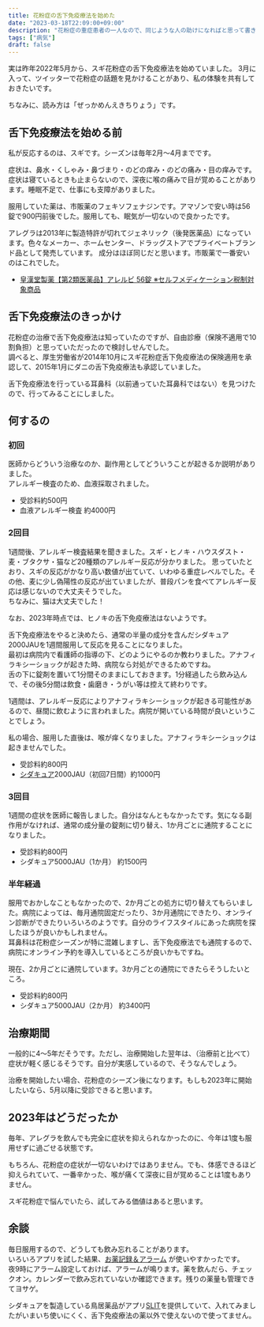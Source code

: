 ```yaml
---
title: 花粉症の舌下免疫療法を始めた
date: "2023-03-18T22:09:00+09:00"
description: "花粉症の重症患者の一人なので、同じような人の助けになればと思って書き記しておきます。"
tags: ["病気"]
draft: false
---
```


実は昨年2022年5月から、スギ花粉症の舌下免疫療法を始めていました。
3月に入って、ツイッターで花粉症の話題を見かけることがあり、私の体験を共有しておきたいです。

ちなみに、読み方は「ぜっかめんえきちりょう」です。

## 舌下免疫療法を始める前

私が反応するのは、スギです。シーズンは毎年2月～4月までです。

症状は、鼻水・くしゃみ・鼻づまり・のどの痒み・のどの痛み・目の痒みです。症状は寝ているときも止まらないので、深夜に喉の痛みで目が覚めることがあります。睡眠不足で、仕事にも支障がありました。

服用していた薬は、市販薬のフェキソフェナジンです。アマゾンで安い時は56錠で900円前後でした。服用しても、眠気が一切ないので良かったです。

アレグラは2013年に製造特許が切れてジェネリック（後発医薬品）になっています。色々なメーカー、ホームセンター、ドラッグストアでプライベートブランド品として発売しています。
成分はほぼ同じだと思います。市販薬で一番安いのはこれでした。
* [皇漢堂製薬【第2類医薬品】アレルビ 56錠 ※セルフメディケーション税制対象商品](https://www.amazon.co.jp/dp/B01MR4F8K3)

## 舌下免疫療法のきっかけ

花粉症の治療で舌下免疫療法は知っていたのですが、自由診療（保険不適用で10割負担）と思っていただったので検討しせんでした。  
調べると、厚生労働省が2014年10月にスギ花粉症舌下免疫療法の保険適用を承認して、2015年1月にダニの舌下免疫療法も承認していました。

舌下免疫療法を行っている耳鼻科（以前通っていた耳鼻科ではない）を見つけたので、行ってみることにしました。

## 何するの

### 初回

医師からどういう治療なのか、副作用としてどういうことが起きるか説明がありました。  
アレルギー検査のため、血液採取されました。

* 受診料約500円
* 血液アレルギー検査 約4000円

### 2回目

1週間後、アレルギー検査結果を聞きました。スギ・ヒノキ・ハウスダスト・麦・ブタクサ・猫など20種類のアレルギー反応が分かりました。
思っていたとおり、スギの反応がかなり高い数値が出ていて、いわゆる重症レベルでした。その他、麦に少し偽陽性の反応が出ていましたが、普段パンを食べてアレルギー反応は感じないので大丈夫そうでした。  
ちなみに、猫は大丈夫でした！

なお、2023年時点では、ヒノキの舌下免疫療法はないようです。

舌下免疫療法をやると決めたら、通常の半量の成分を含んだシダキュア2000JAUを1週間服用して反応を見ることになりました。  
最初は病院内で看護師の指導の下、どのようにやるのか教わりました。アナフィラキシーショックが起きた時、病院なら対処ができるためですね。  
舌の下に錠剤を置いて1分間そのままにしておきます。1分経過したら飲み込んで、その後5分間は飲食・歯磨き・うがい等は控えて終わりです。

1週間は、アレルギー反応によりアナフィラキシーショックが起きる可能性があるので、昼間に飲むように言われました。病院が開いている時間が良いということでしょう。

私の場合、服用した直後は、喉が痒くなりました。アナフィラキシーショックは起きませんでした。

* 受診料約800円
* [シダキュア](https://www.kegg.jp/medicus-bin/japic_med?japic_code=00067169)2000JAU（初回7日間）約1000円

### 3回目

1週間の症状を医師に報告しました。自分はなんともなかったです。気になる副作用がなければ、通常の成分量の錠剤に切り替え、1か月ごとに通院することになりました。

* 受診料約800円
* シダキュア5000JAU（1か月） 約1500円

### 半年経過

服用でおかしなこともなかったので、2か月ごとの処方に切り替えてもらいました。病院によっては、毎月通院固定だったり、3か月通院にできたり、オンライン診断ができたりいろいろのようです。自分のライフスタイルにあった病院を探したほうが良いかもしれません。  
耳鼻科は花粉症シーズンが特に混雑しますし、舌下免疫療法でも通院するので、病院にオンライン予約を導入しているところが良いかもですね。

現在、2か月ごとに通院しています。3か月ごとの通院にできたらそうしたいところ。

* 受診料約800円
* シダキュア5000JAU（2か月） 約3400円

## 治療期間

一般的に4～5年だそうです。ただし、治療開始した翌年は、（治療前と比べて）症状が軽く感じるそうです。自分が実感しているので、そうなんでしょう。

治療を開始したい場合、花粉症のシーズン後になります。もしも2023年に開始したいなら、5月以降に受診できると思います。

## 2023年はどうだったか

毎年、アレグラを飲んでも完全に症状を抑えられなかったのに、今年は1度も服用せずに過ごせる状態です。

もちろん、花粉症の症状が一切ないわけではありません。でも、体感できるほど抑えられていて、一番辛かった、喉が痛くて深夜に目が覚めることは1度もありません。

スギ花粉症で悩んでいたら、試してみる価値はあると思います。

## 余談

毎日服用するので、どうしても飲み忘れることがあります。  
いろいろアプリを試した結果、[お薬記録＆アラーム](https://play.google.com/store/apps/details?id=net.futasaji.medicine&hl=ja&gl=US) が使いやすかったです。  
夜9時にアラーム設定しておけば、アラームが鳴ります。薬を飲んだら、チェックオン。カレンダーで飲み忘れていないか確認できます。残りの薬量も管理できてヨサゲ。

シダキュアを製造している鳥居薬品がアプリ[SLIT](https://www.alg-i.jp/)を提供していて、入れてみましたがいまいち使いにくく、舌下免疫療法の薬以外で使えないので使ってません。